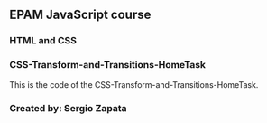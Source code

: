 ## EPAM JavaScript course

### HTML and CSS

### CSS-Transform-and-Transitions-HomeTask

This is the code of the CSS-Transform-and-Transitions-HomeTask.

### Created by: Sergio Zapata
